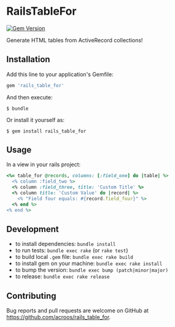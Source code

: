 # RailsTableFor

[![Gem Version][GV img]][Gem Version]

Generate HTML tables from ActiveRecord collections!

## Installation

Add this line to your application's Gemfile:

```ruby
gem 'rails_table_for'
```

And then execute:

    $ bundle

Or install it yourself as:

    $ gem install rails_table_for

## Usage

In a view in your rails project:
```ruby
<%= table_for @records, columns: [:field_one] do |table| %>
  <% column :field_two %>
  <% column :field_three, title: 'Custom Title' %>
  <% column title: 'Custom Value' do |record| %>
    <% "Field four equals: #{record.field_four}" %>
  <% end %>
<% end %>
```

## Development

- to install dependencies: `bundle install`
- to run tests: `bundle exec rake` (or `rake test`)
- to build local `.gem` file: `bundle exec rake build`
- to install gem on your machine: `bundle exec rake install`
- to bump the version: `bundle exec bump (patch|minor|major)`
- to release: `bundle exec rake release`

## Contributing

Bug reports and pull requests are welcome on GitHub at https://github.com/acroos/rails_table_for.

[Gem Version]: https://rubygems.org/gems/rails_table_for
[GV img]: https://badge.fury.io/rb/rails_table_for.png

